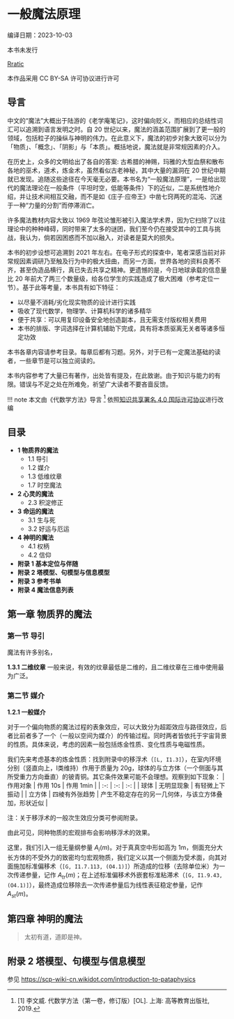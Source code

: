 # 一般魔法原理
编译日期：2023-10-03

本书未发行

[Rratic](https://github.com/rratic/)

本作品采用 CC BY-SA 许可协议进行许可

## 导言
中文的“魔法”大概出于陆游的《老学庵笔记》，这时偏向贬义，而相应的总结性词汇可以追溯到语言发明之时。自 20 世纪以来，魔法的涵盖范围扩展到了更一般的领域，包括粒子的操纵与神明的伟力。在此意义下，魔法的初步对象大致可以分为「物质」、「概念」、「阴影」与「本质」。概括地说，魔法就是非常规因素的介入。

在历史上，众多的文明给出了各自的答案: 古希腊的神赐，玛雅的大型血祭和散布各地的巫术，道术，炼金术，虽然看似古老神秘，其中大量的漏洞在 20 世纪中期就已发现。追随这些途径在今天毫无必要。本书名为“一般魔法原理”，一是给出现代的魔法理论在一般条件（平坦时空，低能等条件）下的近似，二是系统性地介绍，并让技术间相互交融，而不是如《庄子·应帝王》中凿七窍两死的混沌、沉迷于一种“力量的分割”而停滞消亡。

许多魔法教材内容大致以 1969 年弦论雏形被引入魔法学术界，因为它扫除了以往理论中的种种峰碍，同时带来了太多的谜团，我们至今仍在接受其中的工具与挑战，我认为，倘若因困惑而不加以融入，对读者是莫大的损失。

本书的初步设想可追溯到 2021 年左右。在电子形式的探查中，笔者深感当前对非常规因素调研乃至触及行为中的极大扭曲，而另一方面，世界各地的资料良莠不齐，甚至伪造品横行，真已失去共享之精神。更遗憾的是，今日地球承载的信息量比 20 年前大了两三个数量级，给各位学生的实践造成了极大困难（参考定位一节）。基于此等考量，本书具有如下特征：
* 以尽量不消耗/劣化现实物质的设计进行实践
* 吸收了现代数学，物理学、计算机科学的诸多精华
* 便于共享：可以用复印设备安全地创造副本，且无需支付版权相关费用
* 本书的排版、字词选择在计算机辅助下完成，具有将本质驱离无关者等诸多恒定功效

本书各章内容请参考目录。每章后都有习题。另外，对于已有一定魔法基础的读者，一些章节是可以独立阅读的。

本书内容参考了大量已有著作，出处皆有提及，在此致谢。由于知识与能力的有限。错误与不足之处在所难免，祈望广大读者不要吝啬反馈。

!!! note
	本文由《代数学方法》导言 [^1] 依照[知识共享署名 4.0 国际许可协议](https://creativecommons.org/licenses/by/4.0/)进行改编

## 目录
* **1 物质界的魔法**
	* 1.1 导引
	* 1.2 媒介
	* 1.3 低维纹章
	* 1.7 时空魔法
* **2 心灵的魔法**
	* 2.3 积淀修正
* **3 命运的魔法**
	* 3.1 生与死
	* 3.2 好运与厄运
* **4 神明的魔法**
	* 4.1 权柄
	* 4.2 信仰
* **附录 1 基本定位与伴随**
* **附录 2 塔模型、句模型与信息模型**
* **附录 3 参考书单**
* **附录 4 魔法信息列表**

## 第一章 物质界的魔法
### 第一节 导引
魔法有许多别名，

**1.3.1 二维纹章**
一般来说，有效的纹章最低是二维的，且二维纹章在三维中使用最为广泛。

### 第二节 媒介
**1.2.1 一般媒介**

对于一个偏向物质的魔法过程的表象效应，可以大致分为超距效应与路径效应，后者比前者多了一个（一般以空间为媒介）的传输过程。同时两者皆依托于宇宙背景的性质。具体来说，考虑的因素一般包括炼金性质、变化性质与电磁性质。

我们先来考虑基本的炼金性质：找到附录中的移浮术（`[L, I1.3]`），在室内环境分别（竖直向上，I类维持）作用于质量为 20g，球体的与立方体（一个侧面与其所受重力方向垂直）的铍青铜。其它条件效果可能不会理想。观察到如下现象：
| 作用对象 | 作用 10s | 作用 1min |
| :-: | :-: | :-: |
| 球体 | 无明显现象 | 有轻微上下振动 |
| 立方体 | 四棱有外张趋势 | 产生不稳定存在的另一几何体，与该立方体叠加，形状近似 |

注：关于移浮术的一般次生效应分类可参阅附录。

由此可见，同种物质的宏观排布会影响移浮术的效果。

这里，我们引入一组无量纲参量 $A_i(m)$。对于真真空中形如高为 1m，侧面充分大长方体的不受外力的致密均匀宏观物质，我们定义以其一个侧面为受术面，向其对面施加标准偏移术（`[G, I1.7.113, (O4.1)]`）所造成的位移（去除单位米）为一次传递参量，记作 $A_{tr}(m)$；在上述标准偏移术外嵌套标准粘滞术（`[G, I1.9.43, (O4.1)]`），最终造成位移除去一次传递参量后为线性表征稳定参量，记作 $A_{st}(m)$。

## 第四章 神明的魔法
> 太初有道，道即是神。

## 附录 2 塔模型、句模型与信息模型
参见 <https://scp-wiki-cn.wikidot.com/introduction-to-pataphysics>

[^1]: [1] 李文威. 代数学方法（第一卷，修订版）[OL]. 上海: 高等教育出版社, 2019.

